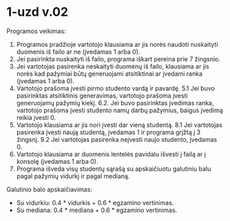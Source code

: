 
# 1-uzd v.02
Programos veikimas:

1. Programos pradžioje vartotojo klausiama ar jis norės naudoti nuskaityti duomenis iš failo ar ne (įvedamas 1 arba 0).
2. Jei pasirinkta nuskaityti iš failo, programa iškart pereina prie 7 žingsnio.
3. Jei vartotojas pasirenka neskaityti duomenų iš failo, klausiama ar jis norės kad pažymiai būtų generuojami atsitiktinai ar įvedami ranka (įvedamas 1 arba 0).
4. Vartotojo prašoma įvesti pirmo studento vardą ir pavardę.
5.1 Jei buvo pasirinktas atsitiktinis generavimas, vartotojo prašoma įvesti generuojamų pažymių kiekį.
6.2. Jei buvo pasirinktas įvedimas ranka, vartotojo prašoma įvesti studento namų darbų pažymius, baigus įvedimą reikia įvesti 0.
7. Vartotojo klausiama ar jis nori įvesti dar vieną studentą.
8.1 Jei vartotojas pasirenka įvesti naują studentą, įvedamas 1 ir programa grįžtą į 3 žingsnį.
9.2 Jei vartotojas pasirenka neįvesti naujo studento, įvedamas 0.
10. Vartotojo klausiama ar duomenis lentelės pavidalu išvesti į failą ar į konsolę (įvedamas 1 arba 0).
11. Programa išveda visų studentų sąrašą su apskaičiuotu galutiniu balu pagal pažymių vidurkį ir pagal medianą.

Galutinio balo apskaičiavimas:
- Su vidurkiu: 0.4 * vidurkis + 0.6 * egzamino vertinimas.
- Su mediana: 0.4 * mediana + 0.6 * egzamino vertinimas.
